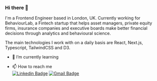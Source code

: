 ### Hi there 👋

<!--
**RubenGarciaBri/RubenGarciaBri** is a ✨ _special_ ✨ repository because its `README.md` (this file) appears on your GitHub profile.

Here are some ideas to get you started:

- 🔭 I’m currently working on ...
- 🌱 I’m currently learning ...
- 👯 I’m looking to collaborate on ...
- 🤔 I’m looking for help with ...
- 💬 Ask me about ...
- 📫 How to reach me: ...
- 😄 Pronouns: ...
- ⚡ Fun fact: ...
-->

I'm a Frontend Engineer based in London, UK. Currently working for BehaviourLab, a Fintech startup that helps asset managers, private equity firms, insurance companies and executive boards make better financial decisions through analytics and behavioural science.

The main technologies I work with on a daily basis are React, Next.js, Typescript, TailwindCSS and D3.

- 🌱 I’m currently learning 

- 📫 How to reach me <br>
[<img alt="Linkedin Badge" src="https://img.shields.io/badge/LinkedIn-0077B5?style=for-the-badge&logo=linkedin&logoColor=white" />](https://www.linkedin.com/in/ruben-garcia-bri)
[<img alt="Gmail Badge" src="https://img.shields.io/badge/Gmail-D14836?style=for-the-badge&logo=gmail&logoColor=white" />](mailto:hello@rubengarciabri.me)




